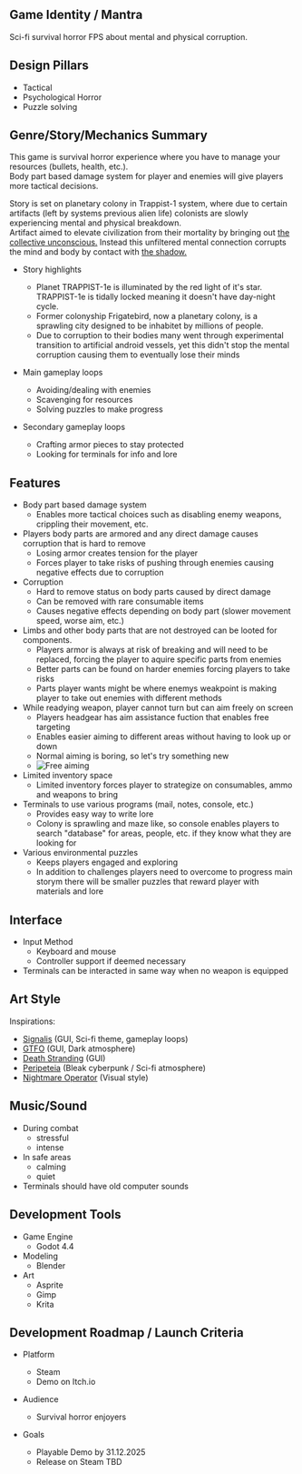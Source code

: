 ## Game Identity / Mantra
Sci-fi survival horror FPS about mental and physical corruption.
## Design Pillars
- Tactical
- Psychological Horror
- Puzzle solving
## Genre/Story/Mechanics Summary
This game is survival horror experience where you have to manage your resources (bullets, health, etc.).  
Body part based damage system for player and enemies will give players more tactical decisions.  

Story is set on planetary colony in Trappist-1 system, where due to certain artifacts (left by systems previous alien life) colonists are slowly experiencing mental and physical breakdown.  
Artifact aimed to elevate civilization from their mortality by bringing out [the collective unconscious.](https://en.wikipedia.org/wiki/Collective_unconscious) Instead this unfiltered mental connection corrupts the mind and body by contact with [the shadow.](https://en.wikipedia.org/wiki/Shadow_(psychology))
- Story highlights
	- Planet TRAPPIST-1e is illuminated by the red light of it's star. TRAPPIST-1e is tidally locked meaning it doesn't have day-night cycle.
	- Former colonyship Frigatebird, now a planetary colony, is a sprawling city designed to be inhabitet by millions of people.
 	- Due to corruption to their bodies many went through experimental transition to artificial android vessels, yet this didn't stop the mental corruption causing them to eventually lose their minds

- Main gameplay loops
	- Avoiding/dealing with enemies
	- Scavenging for resources
	- Solving puzzles to make progress
- Secondary gameplay loops
	- Crafting armor pieces to stay protected
	- Looking for terminals for info and lore
## Features
- Body part based damage system
	- Enables more tactical choices such as disabling enemy weapons, crippling their movement, etc.
- Players body parts are armored and any direct damage causes corruption that is hard to remove
	- Losing armor creates tension for the player
 	- Forces player to take risks of pushing through enemies causing negative effects due to corruption
- Corruption
	- Hard to remove status on body parts caused by direct damage
 	- Can be removed with rare consumable items
  	- Causes negative effects depending on body part (slower movement speed, worse aim, etc.)
- Limbs and other body parts that are not destroyed can be looted for components.
	- Players armor is always at risk of breaking and will need to be replaced, forcing the player to aquire specific parts from enemies
 	- Better parts can be found on harder enemies forcing players to take risks
  	- Parts player wants might be where enemys weakpoint is making player to take out enemies with different methods
- While readying weapon, player cannot turn but can aim freely on screen
	- Players headgear has aim assistance fuction that enables free targeting
 	- Enables easier aiming to different areas without having to look up or down
 	- Normal aiming is boring, so let's try something new
	- ![Free aiming](free_aim.gif)
- Limited inventory space
	- Limited inventory forces player to strategize on consumables, ammo and weapons to bring
- Terminals to use various programs (mail, notes, console, etc.)
	- Provides easy way to write lore
 	- Colony is sprawling and maze like, so console enables players to search "database" for areas, people, etc. if they know what they are looking for
- Various environmental puzzles
	- Keeps players engaged and exploring
 	- In addition to challenges players need to overcome to progress main storym there will be smaller puzzles that reward player with materials and lore
## Interface
- Input Method
	- Keyboard and mouse
	- Controller support if deemed necessary
- Terminals can be interacted in same way when no weapon is equipped
## Art Style
Inspirations:
- [Signalis](https://store.steampowered.com/app/1262350/SIGNALIS/) (GUI, Sci-fi theme, gameplay loops)
- [GTFO](https://store.steampowered.com/app/493520/GTFO/) (GUI, Dark atmosphere)
- [Death Stranding](https://store.steampowered.com/app/1850570/DEATH_STRANDING_DIRECTORS_CUT/) (GUI)
- [Peripeteia](https://store.steampowered.com/app/1437760/Peripeteia/) (Bleak cyberpunk / Sci-fi atmosphere)
- [Nightmare Operator](https://store.steampowered.com/app/2957360/NIGHTMARE_OPERATOR/) (Visual style)
## Music/Sound
- During combat
	- stressful
	- intense
- In safe areas
	- calming
	- quiet
- Terminals should have old computer sounds
## Development Tools
- Game Engine
	- Godot 4.4
- Modeling
	- Blender
- Art
	- Asprite
	- Gimp
	- Krita
## Development Roadmap / Launch Criteria
- Platform
	- Steam
	- Demo on Itch.io
-  Audience
	- Survival horror enjoyers

- Goals
	- Playable Demo by 31.12.2025
 	- Release on Steam TBD
